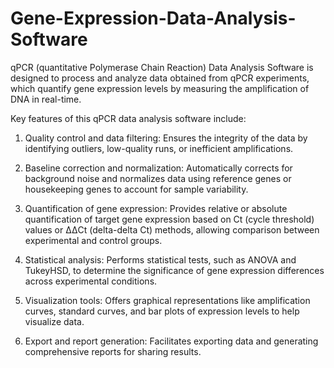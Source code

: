 # Gene-Expression-Data-Analysis-Software
qPCR (quantitative Polymerase Chain Reaction) Data Analysis Software is designed to process and analyze data obtained from qPCR experiments, which quantify gene expression levels by measuring the amplification of DNA in real-time. 

Key features of this qPCR data analysis software include:

1. Quality control and data filtering: Ensures the integrity of the data by identifying outliers, low-quality runs, or inefficient amplifications.

2. Baseline correction and normalization: Automatically corrects for background noise and normalizes data using reference genes or housekeeping genes to account for sample variability.
   
4. Quantification of gene expression: Provides relative or absolute quantification of target gene expression based on Ct (cycle threshold) values or ΔΔCt (delta-delta Ct) methods, allowing comparison between experimental and control groups.
   
6. Statistical analysis: Performs statistical tests, such as ANOVA and TukeyHSD, to determine the significance of gene expression differences across experimental conditions.

7. Visualization tools: Offers graphical representations like amplification curves, standard curves, and bar plots of expression levels to help visualize data.

8. Export and report generation: Facilitates exporting data and generating comprehensive reports for sharing results.
